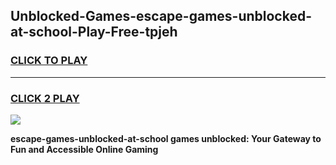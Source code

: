 
## Unblocked-Games-escape-games-unblocked-at-school-Play-Free-tpjeh
<h3>
<a href="https://premium76.site?title=escape-games-unblocked-at-school&ref=17A">CLICK TO PLAY</a></h3>
<hr>

<h3>
<a href="https://premium76.site?title=escape-games-unblocked-at-school&ref=17A">CLICK 2 PLAY</a>
  
</h3>

<a href="https://premium76.site?title=escape-games-unblocked-at-school&ref=17A"><img src="https://clearcache.store/games.png"></a>


**escape-games-unblocked-at-school games unblocked: Your Gateway to Fun and Accessible Online Gaming**

